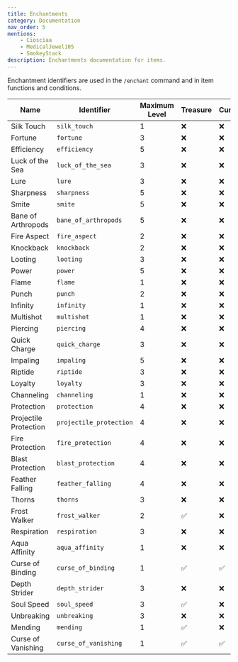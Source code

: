 ```yaml
---
title: Enchantments
category: Documentation
nav_order: 5
mentions:
    - Ciosciaa
    - MedicalJewel105
    - SmokeyStack
description: Enchantments documentation for items.
---
```


Enchantment identifiers are used in the `/enchant` command and in item functions and conditions.

| Name                  | Identifier              | Maximum Level | Treasure | Curse |
| --------------------- | ----------------------- | ------------- | -------- | ----- |
| Silk Touch            | `silk_touch`            | 1             | ❌       | ❌    |
| Fortune               | `fortune`               | 3             | ❌       | ❌    |
| Efficiency            | `efficiency`            | 5             | ❌       | ❌    |
| Luck of the Sea       | `luck_of_the_sea`       | 3             | ❌       | ❌    |
| Lure                  | `lure`                  | 3             | ❌       | ❌    |
| Sharpness             | `sharpness`             | 5             | ❌       | ❌    |
| Smite                 | `smite`                 | 5             | ❌       | ❌    |
| Bane of Arthropods    | `bane_of_arthropods`    | 5             | ❌       | ❌    |
| Fire Aspect           | `fire_aspect`           | 2             | ❌       | ❌    |
| Knockback             | `knockback`             | 2             | ❌       | ❌    |
| Looting               | `looting`               | 3             | ❌       | ❌    |
| Power                 | `power`                 | 5             | ❌       | ❌    |
| Flame                 | `flame`                 | 1             | ❌       | ❌    |
| Punch                 | `punch`                 | 2             | ❌       | ❌    |
| Infinity              | `infinity`              | 1             | ❌       | ❌    |
| Multishot             | `multishot`             | 1             | ❌       | ❌    |
| Piercing              | `piercing`              | 4             | ❌       | ❌    |
| Quick Charge          | `quick_charge`          | 3             | ❌       | ❌    |
| Impaling              | `impaling`              | 5             | ❌       | ❌    |
| Riptide               | `riptide`               | 3             | ❌       | ❌    |
| Loyalty               | `loyalty`               | 3             | ❌       | ❌    |
| Channeling            | `channeling`            | 1             | ❌       | ❌    |
| Protection            | `protection`            | 4             | ❌       | ❌    |
| Projectile Protection | `projectile_protection` | 4             | ❌       | ❌    |
| Fire Protection       | `fire_protection`       | 4             | ❌       | ❌    |
| Blast Protection      | `blast_protection`      | 4             | ❌       | ❌    |
| Feather Falling       | `feather_falling`       | 4             | ❌       | ❌    |
| Thorns                | `thorns`                | 3             | ❌       | ❌    |
| Frost Walker          | `frost_walker`          | 2             | ✅       | ❌    |
| Respiration           | `respiration`           | 3             | ❌       | ❌    |
| Aqua Affinity         | `aqua_affinity`         | 1             | ❌       | ❌    |
| Curse of Binding      | `curse_of_binding`      | 1             | ✅       | ✅    |
| Depth Strider         | `depth_strider`         | 3             | ❌       | ❌    |
| Soul Speed            | `soul_speed`            | 3             | ✅       | ❌    |
| Unbreaking            | `unbreaking`            | 3             | ❌       | ❌    |
| Mending               | `mending`               | 1             | ✅       | ❌    |
| Curse of Vanishing    | `curse_of_vanishing`    | 1             | ✅       | ✅    |
